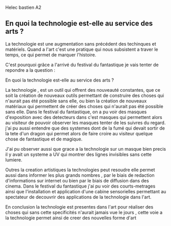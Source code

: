 Helec bastien 
A2

## En quoi la technologie est-elle au service des arts ?

La technologie est une augmentation sans précédent des techinques et matériels. Quand a l'art c'est une pratique qui nous subsistent a traver le temps, ce qui permet de marquer l'histoire. 

C'est pourquoi grâce a l'arrivé du festival du fantastique je vais tenter de repondre a la question : 

En quoi la technologie est-elle au service des arts ?


La technologie , est un outil qui offrent des nouveauté constantes, que ce soit la création de nouveaux outils permettant de construire des choses qui n'aurait pas été possible sans elle, ou bien la création de nouveaux matériaux qui permettent de créer des choses qui n'aurait pas été possible sans elle.
Dans le festival du fantastique, on a pu voir des masques d'exposition avec des detecteurs dans c'est masques qui permettent alors au visiteur de pouvoir observer les masques tenter de les suivres du regard. j'ai pu aussi entendre que des systemes dont de la fumé qui devait sortir de la tete d'un dragon qui permet alors de faire croire au visiteur quelque chose de fantastique et de magique. 

J'ai pu observer aussi que grace a la technologie sur un masque bien precis il y avait un systeme a UV qui montrer des lignes invisibles sans cette lumiere. 

Outres la creation artistiques la technologies peut resoudre elle permet aussi dans informer les plus grands nombres , par le biais de redaction d'informations sur internet ou bien par le biais de diffusion dans des cinema.
Dans le festival du fantastique j'ai pu voir des courts-metrages ainsi que l'installation et application d'une cabine sensorielles permettant au spectateur de decouvrir des applications de la technologie dans l'art.  


En conclusion la technologie est presentes dans l'art pour réaliser des choses qui sans cette specificités n'aurait jamais vue le jours , cette voie a la technologie permet ainsi de creer des nouvelles forme d'art 



